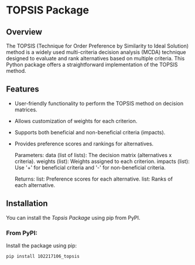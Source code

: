 
# TOPSIS Package



## Overview

The TOPSIS (Technique for Order Preference by Similarity to Ideal Solution) method is a widely used multi-criteria decision analysis (MCDA) technique designed to evaluate and rank alternatives based on multiple criteria. This Python package offers a straightforward implementation of the TOPSIS method.

## Features

- User-friendly functionality to perform the TOPSIS method on decision matrices.
- Allows customization of weights for each criterion.
- Supports both beneficial and non-beneficial criteria (impacts).
- Provides preference scores and rankings for alternatives.

    Parameters:
        data (list of lists): The decision matrix (alternatives x criteria).
        weights (list): Weights assigned to each criterion.
        impacts (list): Use '+' for beneficial criteria and '-' for non-beneficial criteria.

    Returns:
        list: Preference scores for each alternative.
        list: Ranks of each alternative.

## Installation

You can install the *Topsis Package* using pip from PyPI.

### From PyPI:

Install the package using pip:
```bash
pip install 102217106_topsis
```
